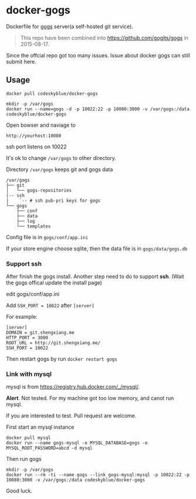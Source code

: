 docker-gogs
===========

Dockerfile for [gogs](http://gogs.io) server(a self-hosted git service).

>This repo have been combined into <https://github.com/gogits/gogs> in 2015-08-17.

Since the offcial repo got too many issues. Issue about docker gogs can still submit here.

## Usage
```
docker pull codeskyblue/docker-gogs

mkdir -p /var/gogs
docker run --name=gogs -d -p 10022:22 -p 10080:3000 -v /var/gogs:/data codeskyblue/docker-gogs
```

Open bowser and naviage to

```
http://yourhost:10080
```

ssh port listens on 10022

It's ok to change `/var/gogs` to other directory.

Directory `/var/gogs` keeps git and gogs data

	/var/gogs
	├── git
	│   └── gogs-repositories
	|-- ssh
	|    `-- # ssh pub-pri keys for gogs
	└── gogs
		├── conf
		├── data
		├── log
		└── templates

Config file is in `gogs/conf/app.ini`

If your store engine choose sqlite, then the data file is in `gogs/data/gogs.db`

### Support ssh
After finish the gogs install. Another step need to do to support **ssh**. (Wait the gogs offical update the install page)

edit gogs/conf/app.ini

Add `SSH_PORT = 10022` after `[server]`

For example:

```
[server]
DOMAIN = git.shengxiang.me
HTTP_PORT = 3000
ROOT_URL = http://git.shengxiang.me/
SSH_PORT = 10022
```

Then restart gogs by run `docker restart gogs`

### Link with mysql
mysql is from <https://registry.hub.docker.com/_/mysql/>.

**Alert**. Not tested. For my machine got too low memory, and canot run mysql. 

If you are interested to test. Pull request are welcome.

First start an mysql instance

	docker pull mysql
	docker run --name gogs-mysql -e MYSQL_DATABASE=gogs -e MYSQL_ROOT_PASSWORD=abcd -d mysql

Then run gogs

	mkdir -p /var/gogs
	docker run --rm -ti --name gogs --link gogs-mysql:mysql -p 10022:22 -p 10080:3000 -v /var/gogs:/data codeskyblue/docker-gogs

Good luck.
